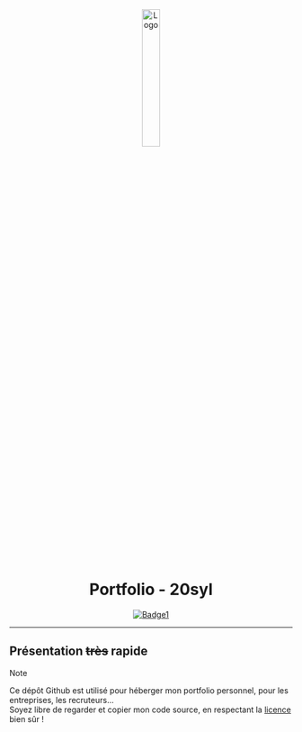 <div align="center">
  <a href="https://sylvain.pro"><img src="https://www.sylvain.pro/images/portfolio.png" alt="Logo" width="25%" height="auto"></a>

# Portfolio - 20syl
  [![Badge1](https://img.shields.io/badge/Site%20:-v1.0.1-6479ee?labelColor=23272A)](https://sylvain.pro)

</div>

---

## Présentation ~~très~~ rapide
> [!NOTE]
> Ce dépôt Github est utilisé pour héberger mon portfolio personnel, pour les entreprises, les recruteurs...  
> Soyez libre de regarder et copier mon code source, en respectant la [licence](https://github.com/20syldev/portfolio/?tab=MIT-1-ov-file) bien sûr !
